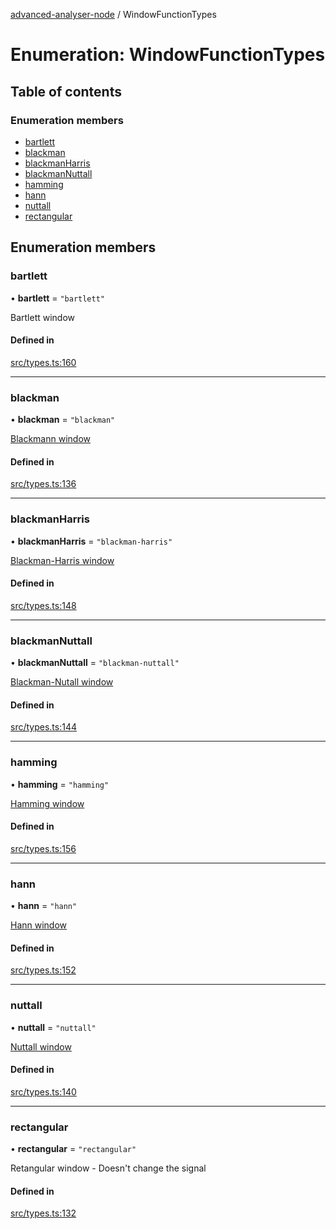 [advanced-analyser-node](../DOC.md) / WindowFunctionTypes

# Enumeration: WindowFunctionTypes

## Table of contents

### Enumeration members

- [bartlett](WindowFunctionTypes.md#bartlett)
- [blackman](WindowFunctionTypes.md#blackman)
- [blackmanHarris](WindowFunctionTypes.md#blackmanharris)
- [blackmanNuttall](WindowFunctionTypes.md#blackmannuttall)
- [hamming](WindowFunctionTypes.md#hamming)
- [hann](WindowFunctionTypes.md#hann)
- [nuttall](WindowFunctionTypes.md#nuttall)
- [rectangular](WindowFunctionTypes.md#rectangular)

## Enumeration members

### bartlett

• **bartlett** = `"bartlett"`

Bartlett window

#### Defined in

[src/types.ts:160](https://github.com/ju-faria/advanced-analyser-node/blob/f2ab6f9/src/types.ts#L160)

___

### blackman

• **blackman** = `"blackman"`

[Blackmann window](https://en.wikipedia.org/wiki/Window_function#Blackman_window)

#### Defined in

[src/types.ts:136](https://github.com/ju-faria/advanced-analyser-node/blob/f2ab6f9/src/types.ts#L136)

___

### blackmanHarris

• **blackmanHarris** = `"blackman-harris"`

[Blackman-Harris window](https://en.wikipedia.org/wiki/Window_function#Blackman%E2%80%93Harris_window)

#### Defined in

[src/types.ts:148](https://github.com/ju-faria/advanced-analyser-node/blob/f2ab6f9/src/types.ts#L148)

___

### blackmanNuttall

• **blackmanNuttall** = `"blackman-nuttall"`

[Blackman-Nutall window](https://en.wikipedia.org/wiki/Window_function#Blackman%E2%80%93Nuttall_window)

#### Defined in

[src/types.ts:144](https://github.com/ju-faria/advanced-analyser-node/blob/f2ab6f9/src/types.ts#L144)

___

### hamming

• **hamming** = `"hamming"`

[Hamming window](https://en.wikipedia.org/wiki/Window_function#Hann_and_Hamming_windows)

#### Defined in

[src/types.ts:156](https://github.com/ju-faria/advanced-analyser-node/blob/f2ab6f9/src/types.ts#L156)

___

### hann

• **hann** = `"hann"`

[Hann window](https://en.wikipedia.org/wiki/Window_function#Hann_and_Hamming_windows)

#### Defined in

[src/types.ts:152](https://github.com/ju-faria/advanced-analyser-node/blob/f2ab6f9/src/types.ts#L152)

___

### nuttall

• **nuttall** = `"nuttall"`

[Nuttall window](https://en.wikipedia.org/wiki/Window_function#Nuttall_window,_continuous_first_derivative)

#### Defined in

[src/types.ts:140](https://github.com/ju-faria/advanced-analyser-node/blob/f2ab6f9/src/types.ts#L140)

___

### rectangular

• **rectangular** = `"rectangular"`

Retangular window - Doesn't change the signal

#### Defined in

[src/types.ts:132](https://github.com/ju-faria/advanced-analyser-node/blob/f2ab6f9/src/types.ts#L132)
